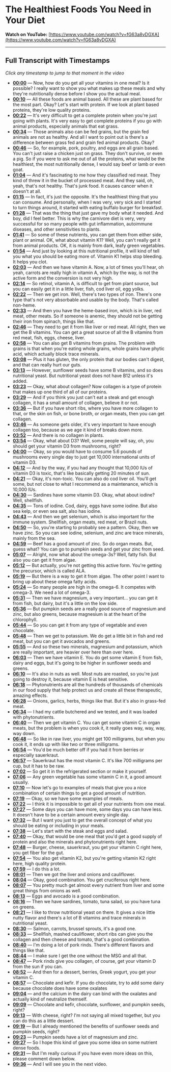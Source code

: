 # The Healthiest Foods You Need in Your Diet

**Watch on YouTube:** [https://www.youtube.com/watch?v=fG63a8vDGXA](https://www.youtube.com/watch?v=fG63a8vDGXA)

---

## Full Transcript with Timestamps

*Click any timestamp to jump to that moment in the video*

- **[00:00](https://www.youtube.com/watch?v=fG63a8vDGXA&t=0s)** — Now, how do you get all your vitamins in one meal? Is it possible? I really want to show you what makes up these meals and why they're nutritionally dense before I show you the actual meal.
- **[00:10](https://www.youtube.com/watch?v=fG63a8vDGXA&t=10s)** — All these foods are animal based. All these are plant based for the most part. Okay? Let's start with protein. If we look at plant based proteins, they're low quality proteins.
- **[00:22](https://www.youtube.com/watch?v=fG63a8vDGXA&t=22s)** — It's very difficult to get a complete protein when you're just going with plants. It's very easy to get complete proteins if you go with animal products, especially animals that eat grass.
- **[00:34](https://www.youtube.com/watch?v=fG63a8vDGXA&t=34s)** — Those animals also can be fed grains, but the grain fed animals are not as healthy. And all I want to point out is there's a difference between grass fed and grain fed animal products. Okay?
- **[00:46](https://www.youtube.com/watch?v=fG63a8vDGXA&t=46s)** — So, for example, pork, poultry, and eggs are all grain based. You can't just raise a chicken just on grass. They don't survive, or even a pig. So if you were to ask me out of all the proteins, what would be the healthiest, the most nutritionally dense, I would say beef or lamb or even goat.
- **[01:04](https://www.youtube.com/watch?v=fG63a8vDGXA&t=64s)** — And it's fascinating to me how they classified red meat. They kind of threw it in the bucket of processed meat. And they said, oh, yeah, that's not healthy. That's junk food. It causes cancer when it doesn't at all.
- **[01:15](https://www.youtube.com/watch?v=fG63a8vDGXA&t=75s)** — In fact, it's just the opposite. It's the healthiest thing that you can consume. And personally, when I was very, very sick and I started to turn things around, it started with eating buffalo burger for breakfast.
- **[01:28](https://www.youtube.com/watch?v=fG63a8vDGXA&t=88s)** — That was the thing that just gave my body what it needed. And boy, did I feel better. This is why the carnivore diet is very, very successful for so many people with gut inflammation, autoimmune diseases, and other sensitivities to plants.
- **[01:41](https://www.youtube.com/watch?v=fG63a8vDGXA&t=101s)** — So some of these nutrients, you can get them from either side, plant or animal. OK, what about vitamin K1? Well, you can't really get it from animal products. OK, it is mainly from dark, leafy green vegetables.
- **[01:54](https://www.youtube.com/watch?v=fG63a8vDGXA&t=114s)** — And just by looking at this nutritional profile, it will kind of tell you what you should be eating more of. Vitamin K1 helps stop bleeding. It helps you clot.
- **[02:03](https://www.youtube.com/watch?v=fG63a8vDGXA&t=123s)** — And then we have vitamin A. Now, a lot of times you'll hear, oh yeah, carrots are really high in vitamin A, which by the way, is not the active form and the conversion is not very high.
- **[02:14](https://www.youtube.com/watch?v=fG63a8vDGXA&t=134s)** — So retinol, vitamin A, is difficult to get from plant source, but you can easily get it in a little liver, fish, cod liver oil, egg yolks.
- **[02:22](https://www.youtube.com/watch?v=fG63a8vDGXA&t=142s)** — Then we get iron. Well, there's two types of iron. There's one type that's not very absorbable and usable by the body. That's called non-heme.
- **[02:33](https://www.youtube.com/watch?v=fG63a8vDGXA&t=153s)** — And then you have the heme-based iron, which is in liver, red meat, other meats. So if someone is anemic, they should not be getting their iron from spinach, things like that.
- **[02:46](https://www.youtube.com/watch?v=fG63a8vDGXA&t=166s)** — They need to get it from like liver or red meat. All right, then we get the B vitamins. You can get a great source of all the B vitamins from red meat, fish, eggs, cheese, liver.
- **[02:58](https://www.youtube.com/watch?v=fG63a8vDGXA&t=178s)** — You can also get B vitamins from grains. The problem with grains is that when you're eating whole grains, whole grains have phytic acid, which actually block trace minerals.
- **[03:08](https://www.youtube.com/watch?v=fG63a8vDGXA&t=188s)** — Plus it has gluten, the only protein that our bodies can't digest, and that can really hurt our guts.
- **[03:13](https://www.youtube.com/watch?v=fG63a8vDGXA&t=193s)** — However, sunflower seeds have some B vitamins, and so does nutritional yeast. But nutritional yeast does not have B12 unless it's added.
- **[03:23](https://www.youtube.com/watch?v=fG63a8vDGXA&t=203s)** — Okay, what about collagen? Now collagen is a type of protein that makes up one third of all of our proteins.
- **[03:29](https://www.youtube.com/watch?v=fG63a8vDGXA&t=209s)** — And if you think you just can't eat a steak and get enough collagen, it has a small amount of collagen, believe it or not.
- **[03:36](https://www.youtube.com/watch?v=fG63a8vDGXA&t=216s)** — But if you have short ribs, where you have more collagen to that, or the skin on fish, or bone broth, or organ meats, then you can get collagen.
- **[03:46](https://www.youtube.com/watch?v=fG63a8vDGXA&t=226s)** — As someone gets older, it's very important to have enough collagen too, because as we age it kind of breaks down more.
- **[03:52](https://www.youtube.com/watch?v=fG63a8vDGXA&t=232s)** — And there is no collagen in plants.
- **[03:54](https://www.youtube.com/watch?v=fG63a8vDGXA&t=234s)** — Okay, what about D3? Well, some people will say, oh, you should get your vitamin D3 from mushrooms, right?
- **[04:00](https://www.youtube.com/watch?v=fG63a8vDGXA&t=240s)** — Okay, so you would have to consume 5.6 pounds of mushrooms every single day to just get 10,000 international units of vitamin D3.
- **[04:12](https://www.youtube.com/watch?v=fG63a8vDGXA&t=252s)** — And by the way, if you had any thought that 10,000 IUs of vitamin D3 is toxic, that's like basically getting 20 minutes of sun.
- **[04:21](https://www.youtube.com/watch?v=fG63a8vDGXA&t=261s)** — Okay, it's non-toxic. You can also do cod liver oil. You'll get some, but not close to what I recommend as a maintenance, which is 10,000 IUs.
- **[04:30](https://www.youtube.com/watch?v=fG63a8vDGXA&t=270s)** — Sardines have some vitamin D3. Okay, what about iodine? Well, shellfish.
- **[04:35](https://www.youtube.com/watch?v=fG63a8vDGXA&t=275s)** — Tons of iodine. Cod, dairy, eggs have some iodine. But also sea kelp, or even sea salt, also has iodine.
- **[04:43](https://www.youtube.com/watch?v=fG63a8vDGXA&t=283s)** — And then we get selenium, which is also important for the immune system. Shellfish, organ meats, red meat, or Brazil nuts.
- **[04:50](https://www.youtube.com/watch?v=fG63a8vDGXA&t=290s)** — So, you're starting to probably see a pattern. Okay, then we have zinc. So you can see iodine, selenium, and zinc are trace minerals, mainly from the sea.
- **[04:59](https://www.youtube.com/watch?v=fG63a8vDGXA&t=299s)** — Beef has a good amount of zinc. So do organ meats. But, guess what? You can go to pumpkin seeds and get your zinc from seed.
- **[05:07](https://www.youtube.com/watch?v=fG63a8vDGXA&t=307s)** — Alright, now what about the omega-3s? Well, fatty fish. But also you can get it from algae.
- **[05:12](https://www.youtube.com/watch?v=fG63a8vDGXA&t=312s)** — But actually, you're not getting this active form. You're getting the precursor, which is called ALA.
- **[05:19](https://www.youtube.com/watch?v=fG63a8vDGXA&t=319s)** — But there is a way to get it from algae. The other point I want to bring up about these omega fatty acids.
- **[05:24](https://www.youtube.com/watch?v=fG63a8vDGXA&t=324s)** — So many people are high in the omega-6. It competes with omega-3. We need a lot of omega-3.
- **[05:31](https://www.youtube.com/watch?v=fG63a8vDGXA&t=331s)** — Then we have magnesium, a very important... you can get it from fish, but dairy, but it's a little on the low side.
- **[05:36](https://www.youtube.com/watch?v=fG63a8vDGXA&t=336s)** — But pumpkin seeds are a really good source of magnesium and zinc, but also greens, because magnesium is at the heart of the chlorophyll.
- **[05:44](https://www.youtube.com/watch?v=fG63a8vDGXA&t=344s)** — So you can get it from any type of vegetable and even chocolate.
- **[05:48](https://www.youtube.com/watch?v=fG63a8vDGXA&t=348s)** — Then we get to potassium. We do get a little bit in fish and red meat, but you can get it avocados and greens.
- **[05:55](https://www.youtube.com/watch?v=fG63a8vDGXA&t=355s)** — And so these two minerals, magnesium and potassium, which are really important, are heavier over here than over here.
- **[06:03](https://www.youtube.com/watch?v=fG63a8vDGXA&t=363s)** — Then we have vitamin E. You do get some vitamin E from fish, dairy and eggs, but it's going to be higher in sunflower seeds and greens.
- **[06:10](https://www.youtube.com/watch?v=fG63a8vDGXA&t=370s)** — It's also in nuts as well. Most nuts are roasted, so you're just going to destroy it, because vitamin E is heat sensitive.
- **[06:18](https://www.youtube.com/watch?v=fG63a8vDGXA&t=378s)** — Phytonutrients are all the hundreds of thousands of chemicals in our food supply that help protect us and create all these therapeutic, amazing effects.
- **[06:28](https://www.youtube.com/watch?v=fG63a8vDGXA&t=388s)** — Onions, garlics, herbs, things like that. But it's also in grass-fed meat.
- **[06:34](https://www.youtube.com/watch?v=fG63a8vDGXA&t=394s)** — I had my cattle butchered and we tested, and it was loaded with phytonutrients.
- **[06:40](https://www.youtube.com/watch?v=fG63a8vDGXA&t=400s)** — Then we get vitamin C. You can get some vitamin C in organ meats, but the problem is when you cook it, it really goes way, way, way, way down.
- **[06:48](https://www.youtube.com/watch?v=fG63a8vDGXA&t=408s)** — So like in raw liver, you might get 100 milligrams, but when you cook it, it ends up with like two or three milligrams.
- **[06:54](https://www.youtube.com/watch?v=fG63a8vDGXA&t=414s)** — You'd be much better off if you had it from berries or especially sauerkraut.
- **[06:57](https://www.youtube.com/watch?v=fG63a8vDGXA&t=417s)** — Sauerkraut has the most vitamin C. It's like 700 milligrams per cup, but it has to be raw.
- **[07:02](https://www.youtube.com/watch?v=fG63a8vDGXA&t=422s)** — So get it in the refrigerated section or make it yourself.
- **[07:06](https://www.youtube.com/watch?v=fG63a8vDGXA&t=426s)** — Any green vegetable has some vitamin C in it, a good amount usually.
- **[07:10](https://www.youtube.com/watch?v=fG63a8vDGXA&t=430s)** — Now let's go to examples of meals that give you a nice combination of certain things to get a good amount of nutrition.
- **[07:19](https://www.youtube.com/watch?v=fG63a8vDGXA&t=439s)** — Okay, so we have some examples of meals.
- **[07:22](https://www.youtube.com/watch?v=fG63a8vDGXA&t=442s)** — I think it is impossible to get all of your nutrients from one meal.
- **[07:27](https://www.youtube.com/watch?v=fG63a8vDGXA&t=447s)** — Some days you can have more, some days you can have less. It doesn't have to be a certain amount every single day.
- **[07:32](https://www.youtube.com/watch?v=fG63a8vDGXA&t=452s)** — But I want you just to get the overall concept of what you should be eating or including in your meals.
- **[07:38](https://www.youtube.com/watch?v=fG63a8vDGXA&t=458s)** — Let's start with the steak and eggs and salad.
- **[07:40](https://www.youtube.com/watch?v=fG63a8vDGXA&t=460s)** — Okay, that would be one meal that you'd get a good supply of protein and also the minerals and phytonutrients right here.
- **[07:48](https://www.youtube.com/watch?v=fG63a8vDGXA&t=468s)** — Burger, cheese, sauerkraut, you get your vitamin C right here, you get fiber for the gut.
- **[07:54](https://www.youtube.com/watch?v=fG63a8vDGXA&t=474s)** — You also get vitamin K2, but you're getting vitamin K2 right here, high quality protein.
- **[07:59](https://www.youtube.com/watch?v=fG63a8vDGXA&t=479s)** — I do this a lot.
- **[08:01](https://www.youtube.com/watch?v=fG63a8vDGXA&t=481s)** — Then we got the liver and onions and cauliflower.
- **[08:04](https://www.youtube.com/watch?v=fG63a8vDGXA&t=484s)** — Okay, good combination. You get cruciferous right here.
- **[08:07](https://www.youtube.com/watch?v=fG63a8vDGXA&t=487s)** — You pretty much get almost every nutrient from liver and some great things from onions as well.
- **[08:13](https://www.youtube.com/watch?v=fG63a8vDGXA&t=493s)** — Eggs and avocado is a good combination.
- **[08:16](https://www.youtube.com/watch?v=fG63a8vDGXA&t=496s)** — Then we have sardines, tomato, tuna salad, so you have tuna on greens.
- **[08:21](https://www.youtube.com/watch?v=fG63a8vDGXA&t=501s)** — I like to throw nutritional yeast on there. It gives a nice little nutty flavor and there's a lot of B vitamins and trace minerals in nutritional yeast.
- **[08:30](https://www.youtube.com/watch?v=fG63a8vDGXA&t=510s)** — Salmon, carrots, brussel sprouts, it's a good one.
- **[08:33](https://www.youtube.com/watch?v=fG63a8vDGXA&t=513s)** — Shellfish, mashed cauliflower, short ribs can give you the collagen and then cheese and tomato, that's a good combination.
- **[08:40](https://www.youtube.com/watch?v=fG63a8vDGXA&t=520s)** — I'm doing a lot of pork rinds. There's different flavors and things like that.
- **[08:44](https://www.youtube.com/watch?v=fG63a8vDGXA&t=524s)** — I make sure I get the one without the MSG and all that.
- **[08:47](https://www.youtube.com/watch?v=fG63a8vDGXA&t=527s)** — Pork rinds give you collagen, of course, get your vitamin D from the sun if you can.
- **[08:52](https://www.youtube.com/watch?v=fG63a8vDGXA&t=532s)** — And then for a dessert, berries, Greek yogurt, you get your vitamin C.
- **[08:57](https://www.youtube.com/watch?v=fG63a8vDGXA&t=537s)** — Chocolate and kefir. If you do chocolate, try to add some dairy because chocolate does have some oxalates
- **[09:04](https://www.youtube.com/watch?v=fG63a8vDGXA&t=544s)** — and the calcium in the dairy can bind with the oxalates and actually kind of neutralize themself.
- **[09:09](https://www.youtube.com/watch?v=fG63a8vDGXA&t=549s)** — Chocolate and kefir, chocolate, sunflower, and pumpkin seeds, right?
- **[09:13](https://www.youtube.com/watch?v=fG63a8vDGXA&t=553s)** — With cheese, right? I'm not saying all mixed together, but you can do this as a little dessert.
- **[09:19](https://www.youtube.com/watch?v=fG63a8vDGXA&t=559s)** — But I already mentioned the benefits of sunflower seeds and pumpkin seeds, right?
- **[09:23](https://www.youtube.com/watch?v=fG63a8vDGXA&t=563s)** — Pumpkin seeds have a lot of magnesium and zinc.
- **[09:27](https://www.youtube.com/watch?v=fG63a8vDGXA&t=567s)** — So I hope this kind of gave you some idea on some nutrient dense foods.
- **[09:31](https://www.youtube.com/watch?v=fG63a8vDGXA&t=571s)** — But I'm really curious if you have even more ideas on this, please comment down below.
- **[09:36](https://www.youtube.com/watch?v=fG63a8vDGXA&t=576s)** — And I will see you in the next video.
